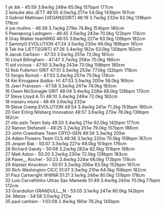   1  yk ibk  -  45:59      3.8w/kg        248w                                                        65.0kg        157bpm                177cm                
  2  keisuke abo  JETT  46:05      4.0w/kg        217w                                                        54.0kg        143bpm                167cm                
  3  Gabriel Mathisen  [VEGAN][GRIT]  46:19      3.7w/kg        232w                                                        62.0kg        139bpm                178cm                
  4  joe mullins  -  46:39      3.7w/kg        279w                                                        74.8kg        154bpm                185cm                
  5  Peerapong Ladngern  -  46:45      3.5w/kg        243w                                                        70.0kg        122bpm                174cm                
  6  Gray Walker  teamWKG  46:55      3.6w/kg        227w                                                        63.5kg        126bpm                182cm                
  7  SammyG  EVOLUTION  47:24      3.5w/kg        230w                                                        66.0kg        189bpm                181cm                
  8  Tak Ina  [JETT][GRIT]  47:26      3.4w/kg        182w                                                        53.0kg        130bpm                162cm                
  9  Jacob Darlison  -  47:33      3.5w/kg        251w                                                        72.0kg                        181cm                
 10  Lloyd Billingham  -  47:47      3.7w/kg        258w                                                        70.0kg                        188cm                
 11  sid vicious  -  47:50      3.3w/kg        243w                                                        73.0kg        158bpm                180cm                
 12  Rob Fullerton  GRIT  47:51      3.3w/kg        253w                                                        77.0kg        132bpm                178cm                
 13  Sergio Romoli  -  47:53      3.4w/kg        257w                                                        75.0kg                        174cm                
 14  Kei Kinugawa  (balba- H)    47:53      3.5w/kg        200w                                                        58.0kg                        169cm                
 15  Joeri Franssen  -  47:58      3.3w/kg        247w                                                        74.0kg                        183cm                
 16  Owen McGonagle  GRIT  48:04      3.4w/kg        228w                                                        68.0kg        126bpm                170cm                
 17  Steve Lloyd  A.Tri  48:10      3.4w/kg        246w                                                        72.0kg                        182cm                
 18  masaru miura  -  48:49      3.6w/kg        232w                                                                                                
 19  Steve Cramp  EVOLUTION  48:54      3.4w/kg        241w                                                        71.2kg        153bpm                180cm                
 20  Geir Erling Nilsberg  Innovation  48:57      3.6w/kg        270w                                                        76.0kg        139bpm                182cm                
 21  vito pelo  Team Italy  49:20      3.4w/kg        211w                                                        62.0kg        142bpm                177cm                
 22  Ramon Stefanelli  -  49:25      3.2w/kg        251w                                                        79.0kg        157bpm                186cm                
 23  John Crawshaw  Team CRYO-GEN  49:34      3.3w/kg        205w                                                                                                
 24  Adam Flowers  Team CLS  49:36      3.1w/kg        220w                                                        70.0kg        159bpm                167cm                
 25  Jesper Bak  -  50:07      3.3w/kg        227w                                                        69.0kg        151bpm                176cm                
 26  Richard Gandy  -  50:08      3.2w/kg        262w                                                        82.0kg        151bpm                188cm                
 27  Matt Aston  -  50:20      3.2w/kg        230w                                                        72.0kg        129bpm                183cm                
 28  Pawe__ Kochel  -  50:23      3.4w/kg        224w                                                        66.0kg        173bpm                178cm                
 29  Alastair Knockton  -  50:51      3.2w/kg        206w                                                        63.5kg        152bpm                167cm                
 30  Rich Washington  CICC  51:07      3.3w/kg        210w                                                        64.0kg        158bpm                182cm                
 31  Paul Cartwright  WWNR  51:21      3.1w/kg        246w                                                        80.0kg        131bpm                178cm                
 32  Luis Carvalhinho  Ultras Sao Mamede  51:49      3.4w/kg        240w                                                        70.0kg        77bpm                172cm                
 33  Grandullon GRANDULL__N  -  53:05      3.1w/kg        247w                                                        80.0kg        142bpm                                
 34  .Matze  -  54:58      3.0w/kg        212w                                                                                                
 35  paul canham  -  1:03:08      2.4w/kg        180w                                                        76.2kg        145bpm                                
